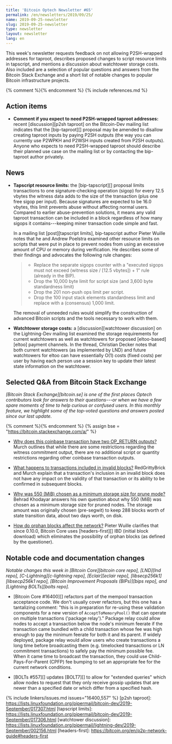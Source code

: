 ```yaml
---
title: 'Bitcoin Optech Newsletter #65'
permalink: /en/newsletters/2019/09/25/
name: 2019-09-25-newsletter
slug: 2019-09-25-newsletter
type: newsletter
layout: newsletter
lang: en
---
```

This week's newsletter requests feedback on not allowing P2SH-wrapped
addresses for taproot, describes proposed changes to script resource
limits in tapscript, and mentions a discussion about watchtower storage
costs.  Also included are a selection of popular questions and answers
from the Bitcoin Stack Exchange and a short list of notable changes to
popular Bitcoin infrastructure projects.

{% comment %}<!-- include references.md below the fold but above any Jekyll/Liquid variables-->{% endcomment %}
{% include references.md %}

## Action items

- **Comment if you expect to need P2SH-wrapped taproot addresses:**
  recent [discussion][p2sh taproot] on the Bitcoin-Dev mailing list
  indicates that the [bip-taproot][] proposal may be amended to disallow
  creating taproot inputs by paying P2SH outputs (the way you can
  currently use P2WPKH and P2WSH inputs created from P2SH outputs).
  Anyone who expects to need P2SH-wrapped taproot should describe their
  planned use case on the mailing list or by contacting the bip-taproot
  author privately.

## News

- **Tapscript resource limits:** the [bip-tapscript][] proposal limits
  transactions to one signature-checking operation (sigop) for every 12.5 vbytes
  the witness data adds to the size of the transaction (plus one free
  sigop per input).  Because signatures are expected to be 16.0 vbytes,
  this limit prevents abuse without affecting normal users.  Compared to
  earlier abuse-prevention solutions, it means any valid taproot
  transaction can be included in a block regardless of how many sigops
  it contains---keeping miner transaction code simple and fast.

    In a mailing list [post][tapscript limits], bip-tapscript author
    Pieter Wuille notes that he and Andrew Poelstra examined other
    resource limits on scripts that were put in place to prevent nodes
    from using an excessive amount of CPU or memory during verification.
    He describes some of their findings and advocates the following rule
    changes:

    > * Replace the separate sigops counter with a "executed sigops must
    >   not exceed (witness size / [12.5 vbytes]) + 1" rule (already in the BIP).
    > * Drop the 10,000 byte limit for script size (and 3,600 byte
    >   standardness limit)
    > * Drop the 201 non-push ops limit per script.
    > * Drop the 100 input stack elements standardness limit and
    >   replace with a (consensus) 1,000 limit.

    The removal of unneeded rules would simplify the construction of
    advanced Bitcoin scripts and the tools necessary to work with them.

- **Watchtower storage costs:** a [discussion][watchtower discussion] on
  the Lightning-Dev mailing list examined the storage requirements for
  current watchtowers as well as watchtowers for proposed
  [eltoo-based][eltoo] payment channels.  In the thread, Christian
  Decker notes that both current watchtowers (as implemented by LND) and
  future watchtowers for eltoo can have essentially O(1) costs (fixed
  costs) per user by having each person use a session key to update
  their latest state information on the watchtower.

## Selected Q&A from Bitcoin Stack Exchange

*[Bitcoin Stack Exchange][bitcoin.se] is one of the first places Optech
contributors look for answers to their questions---or when we have a
few spare moments of time to help curious or confused users.  In
this monthly feature, we highlight some of the top-voted questions and
answers posted since our last update.*

{% comment %}<!-- https://bitcoin.stackexchange.com/search?tab=votes&q=created%3a1m..%20is%3aanswer -->{%
endcomment %}
{% assign bse = "https://bitcoin.stackexchange.com/a/" %}

- [Why does this coinbase transaction have two OP_RETURN outputs?]({{bse}}90127)
Murch outlines that while there are some restrictions regarding the witness
commitment output, there are no additional script or quantity restrictions
regarding other coinbase transaction outputs.

- [What happens to transactions included in invalid blocks?]({{bse}}90026)
RedGrittyBrick and Murch explain that a transaction's inclusion in an invalid block
does not have any impact on the validity of that transaction or its ability to
be confirmed in subsequent blocks.

- [Why was 550 (MiB) chosen as a minimum storage size for prune mode?]({{bse}}90140)
Behrad Khodayar answers his own question about why 550 (MiB) was chosen
as a minimum storage size for pruned nodes. The storage amount was originally chosen
(pre-segwit) to keep 288 blocks worth of state transition data, about two days worth,
on disk.

- [How do orphan blocks affect the network?]({{bse}}90577) Pieter Wuille
clarifies that since 0.10.0, Bitcoin Core uses [headers-first][] IBD
(initial block download) which eliminates the possibility of orphan blocks
(as defined by the questioner).

## Notable code and documentation changes

*Notable changes this week in [Bitcoin Core][bitcoin core repo],
[LND][lnd repo], [C-Lightning][c-lightning repo], [Eclair][eclair repo],
[libsecp256k1][libsecp256k1 repo], [Bitcoin Improvement Proposals
(BIPs)][bips repo], and [Lightning BOLTs][bolts repo].*

- [Bitcoin Core #16400][] refactors part of the mempool transaction
  acceptance code.  We don't usually cover refactors, but this one has a
  tantalizing comment: "this is in preparation for re-using these
  validation components for a new version of `AcceptToMemoryPool()` that
  can operate on multiple transactions ('package relay')."  Package
  relay could allow nodes to accept a transaction below the node's
  minimum feerate if the transaction came bundled with a child
  transaction whose fee was high enough to pay the minimum feerate for
  both it and its parent.  If widely deployed, package relay would allow
  users who create transactions a long time before broadcasting them
  (e.g. timelocked transactions or LN commitment transactions) to safely
  pay the minimum possible fee.  When it came time to broadcast the
  transaction, they could use Child-Pays-For-Parent (CPFP) fee bumping
  to set an appropriate fee for the current network conditions.

- [BOLTs #557][] updates [BOLT7][] to allow for "extended queries"
  which allow nodes to request that they only receive gossip updates
  that are newer than a specified date or which differ from a specified
  hash.

{% include linkers/issues.md issues="16400,557" %}
[p2sh taproot]: https://lists.linuxfoundation.org/pipermail/bitcoin-dev/2019-September/017307.html
[tapscript limits]: https://lists.linuxfoundation.org/pipermail/bitcoin-dev/2019-September/017306.html
[watchtower discussion]: https://lists.linuxfoundation.org/pipermail/lightning-dev/2019-September/002156.html
[headers-first]: https://bitcoin.org/en/p2p-network-guide#headers-first
